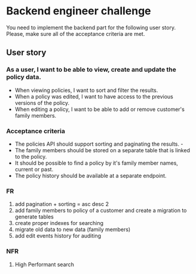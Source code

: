 # Backend engineer challenge

You need to implement the backend part for the following user story. Please, make sure all of the acceptance criteria are met.

## User story

### As a user, I want to be able to view, create and update the policy data.

- When viewing policies, I want to sort and filter the results.
- When a policy was edited, I want to have access to the previous versions of the policy.
- When editing a policy, I want to be able to add or remove customer's family members.

### Acceptance criteria

- The policies API should support sorting and paginating the results. -
- The family members should be stored on a separate table that is linked to the policy.
- It should be possible to find a policy by it's family member names, current or past.
- The policy history should be available at a separate endpoint.

### FR

1. add pagination + sorting = asc desc 2
2. add family members to policy of a customer and create a migration to generate tables
3. create proper indexes for searching
4. migrate old data to new data (family members)
5. add edit events history for auditing

### NFR

1. High Performant search
